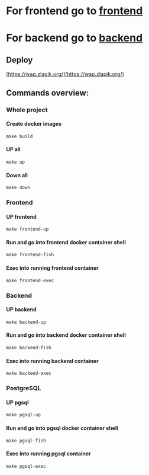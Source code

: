 # For frontend go to [frontend](./frontend)

# For backend go to [backend](./backend)

## Deploy

[https://wap.zlapik.org/](https://wap.zlapik.org/)

## Commands overview:

### Whole project

#### Create docker images

```
make build
```

#### UP all

```
make up
```

#### Down all

```
make down
```

### Frontend

#### UP frontend

```
make frontend-up
```

#### Run and go into frontend docker container shell

```
make frontend-fish
```

#### Exec into running frontend container

```
make frontend-exec
```

### Backend

#### UP backend

```
make backend-up
```

#### Run and go into backend docker container shell

```
make backend-fish
```

#### Exec into running backend container

```
make backend-exec
```

### PostgreSQL

#### UP pgsql

```
make pgsql-up
```

#### Run and go into pgsql docker container shell

```
make pgsql-fish
```

#### Exec into running pgsql container

```
make pgsql-exec
```

